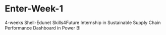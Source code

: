 # Enter-Week-1
4-weeks Shell-Edunet Skills4Future Internship in Sustainable Supply Chain Performance Dashboard in Power BI
